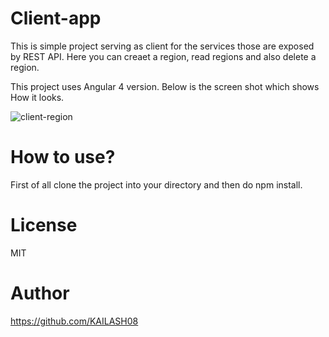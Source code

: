 # Client-app
This is simple project serving as client for the services those are exposed by REST API. Here you can creaet a region, read regions 
and also delete a region. 

This project uses Angular 4 version.  Below is the screen shot which shows How it looks. 

![client-region](https://user-images.githubusercontent.com/39117476/41032655-accf54da-69a1-11e8-8645-13d8d70e9b35.PNG)

# How to use?
First of all clone the project into your directory and then do npm install. 

# License
MIT

# Author
https://github.com/KAILASH08 
